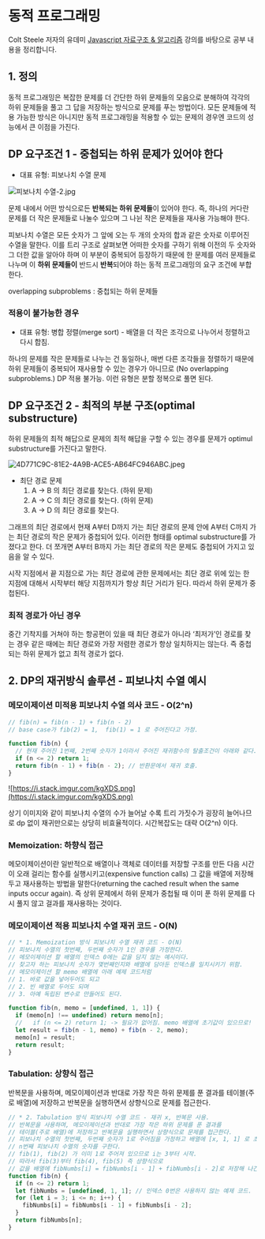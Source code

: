 # 동적 프로그래밍

Colt Steele 저자의 유데미 [Javascript 자료구조 & 알고리즘](<[https://www.udemy.com/course/best-javascript-data-structures/learn/lecture/28562275#questions](https://www.udemy.com/course/best-javascript-data-structures/learn/lecture/28562275#questions)>) 강의를 바탕으로 공부 내용을 정리합니다.

## 1. 정의

동적 프로그래밍은 복잡한 문제를 더 간단한 하위 문제들의 모음으로 분해하여 각각의 하위 문제들을 풀고 그 답을 저장하는 방식으로 문제를 푸는 방법이다.
모든 문제들에 적용 가능한 방식은 아니지만 동적 프로그래밍을 적용할 수 있는 문제의 경우엔 코드의 성능에서 큰 이점을 가진다.

## DP 요구조건 1 - 중첩되는 하위 문제가 있어야 한다

- 대표 유형: 피보나치 수열 문제

![피보나치 수열-2.jpg](https://s3-us-west-2.amazonaws.com/secure.notion-static.com/1765d9d5-bd61-4fc9-847a-a8004932a04b/피보나치_수열-2.jpg)

문제 내에서 어떤 방식으로든 **반복되는 하위 문제들**이 있어야 한다.
즉, 하나의 커다란 문제를 더 작은 문제들로 나눌수 있으며 그 나뉜 작은 문제들을 재사용 가능해야 한다.

피보나치 수열은 모든 숫자가 그 앞에 오는 두 개의 숫자의 합과 같은 숫자로 이루어진 수열을 말한다. 이를 트리 구조로 살펴보면 어떠한 숫자를 구하기 위해 이전의 두 숫자와 그 더한 값을 알아야 하며 이 부분이 중복되어 등장하기 때문에 한 문제를 여러 문제들로 나누며 이 **하위 문제들이** 반드시 **반복**되어야 하는 동적 프로그래밍의 요구 조건에 부합한다.

overlapping subproblems : 중첩되는 하위 문제들

### 적용이 불가능한 경우

- 대표 유형: 병합 정렬(merge sort) - 배열을 더 작은 조각으로 나누어서 정렬하고 다시 합침.

하나의 문제를 작은 문제들로 나누는 건 동일하나, 매번 다른 조각들을 정렬하기 때문에 하위 문제들이 중복되어 재사용할 수 있는 경우가 아니므로 (No overlapping subproblems.) DP 적용 불가능. 이런 유형은 분할 정복으로 풀면 된다.

## DP 요구조건 2 - 최적의 부분 구조(optimal substructure)

하위 문제들의 최적 해답으로 문제의 최적 해답을 구할 수 있는 경우를 문제가 optimul substructure를 가진다고 말한다.

![4D771C9C-81E2-4A9B-ACE5-AB64FC946ABC.jpeg](https://s3-us-west-2.amazonaws.com/secure.notion-static.com/ef724182-7da8-42be-ba8e-59e764bd9769/4D771C9C-81E2-4A9B-ACE5-AB64FC946ABC.jpeg)

- 최단 경로 문제
  1. A → B 의 최단 경로를 찾는다. (하위 문제)
  2. A → C 의 최단 경로를 찾는다. (하위 문제)
  3. A → D 의 최단 경로를 찾는다.

그래프의 최단 경로에서 현재 A부터 D까지 가는 최단 경로의 문제 안에 A부터 C까지 가는 최단 경로의 작은 문제가 중첩되어 있다. 이러한 형태를 optimal substructure를 가졌다고 한다. 더 쪼개면 A부터 B까지 가는 최단 경로의 작은 문제도 중첩되어 가지고 있음을 알 수 있다.

시작 지점에서 끝 지점으로 가는 최단 경로에 관한 문제에서는 최단 경로 위에 있는 한 지점에 대해서 시작부터 해당 지점까지가 항상 최단 거리가 된다. 따라서 하위 문제가 중첩된다.

### 최적 경로가 아닌 경우

중간 기착지를 거쳐야 하는 항공편이 있을 때 최단 경로가 아니라 ‘최저가’인 경로를 찾는 경우 같은 때에는 최단 경로와 가장 저렴한 경로가 항상 일치하지는 않는다. 즉 중첩되는 하위 문제가 없고 최적 경로가 없다.

## 2. DP의 재귀방식 솔루션 - 피보나치 수열 예시

### 메모이제이션 미적용 피보나치 수열 의사 코드 - O(2^n)

```jsx
// fib(n) = fib(n - 1) + fib(n - 2)
// base case가 fib(2) = 1,  fib(1) = 1 로 주어진다고 가정.

function fib(n) {
  // 현재 주어진 1번째, 2번째 숫자가 1이라서 주어진 재귀함수의 탈출조건이 아래와 같다.
  if (n <= 2) return 1;
  return fib(n - 1) + fib(n - 2); // 반환문에서 재귀 호출.
}
```

![https://i.stack.imgur.com/kgXDS.png](https://i.stack.imgur.com/kgXDS.png)

상기 이미지와 같이 피보나치 수열의 수가 늘어날 수록 트리 가짓수가 굉장히 늘어나므로 dp 없이 재귀만으로는 상당히 비효율적이다. 시간복잡도는 대략 O(2^n) 이다.

### Memoization: 하향식 접근

메모이제이션이란 일반적으로 배열이나 객체로 데이터를 저장할 구조를 만든 다음 시간이 오래 걸리는 함수를 실행시키고(expensive function calls) 그 값을 배열에 저장해두고 재사용하는 방법을 말한다(returning the cached result when the same inputs occur again). 즉 상위 문제에서 하위 문제가 중첩될 때 이미 푼 하위 문제를 다시 풀지 않고 걸과를 재사용하는 것이다.

### 메모이제이션 적용 피보나치 수열 재귀 코드 - O(N)

```jsx
// * 1. Memoization 방식 피보나치 수열 재귀 코드 - O(N)
// 피보나치 수열의 첫번째, 두번째 숫자가 1인 경우를 가정한다.
// 메모이제이션 할 배열의 인덱스 0에는 값을 담지 않는 예시이다.
// 찾고자 하는 피보나치 숫자가 몇번째인지와 배열에 담아둔 인덱스를 일치시키기 위함.
// 메모이제이션 할 memo 배열에 아래 예제 코드처럼
// 1. 바로 값을 넣어두어도 되고
// 2. 빈 배열로 두어도 되며
// 3. 아예 독립된 변수로 만들어도 된다.

function fib(n, memo = [undefined, 1, 1]) {
  if (memo[n] !== undefined) return memo[n];
  //   if (n <= 2) return 1; -> 필요가 없어짐. memo 배열에 초기값이 있으므로!
  let result = fib(n - 1, memo) + fib(n - 2, memo);
  memo[n] = result;
  return result;
}
```

### Tabulation: 상향식 접근

반복문을 사용하며, 메모이제이션과 반대로 가장 작은 하위 문제를 푼 결과를 테이블(주로 배열)에 저장하고 반복문을 실행하면서 상향식으로 문제를 접근한다.

```jsx
// * 2. Tabulation 방식 피보나치 수열 코드 - 재귀 x, 반복문 사용.
// 반복문을 사용하며, 메모이제이션과 반대로 가장 작은 하위 문제를 푼 결과를
// 테이블(주로 배열)에 저장하고 반복문을 실행하면서 상향식으로 문제를 접근한다.
// 피보나치 수열의 첫번째, 두번째 숫자가 1로 주어짐을 가정하고 배열에 [x, 1, 1] 로 초기화.
// n번째 피보나치 수열의 숫자를 구한다.
// fib(1), fib(2) 가 이미 1로 주어져 있으므로 i는 3부터 시작.
// 따라서 fib(3)부터 fib(4), fib(5) 즉 상향식으로
// 값을 배열에 fibNumbs[i] = fibNumbs[i - 1] + fibNumbs[i - 2]로 저장해 나간다.
function fib(n) {
  if (n <= 2) return 1;
  let fibNumbs = [undefined, 1, 1]; // 인덱스 0번은 사용하지 않는 예제 코드.
  for (let i = 3; i <= n; i++) {
    fibNumbs[i] = fibNumbs[i - 1] + fibNumbs[i - 2];
  }
  return fibNumbs[n];
}
```
